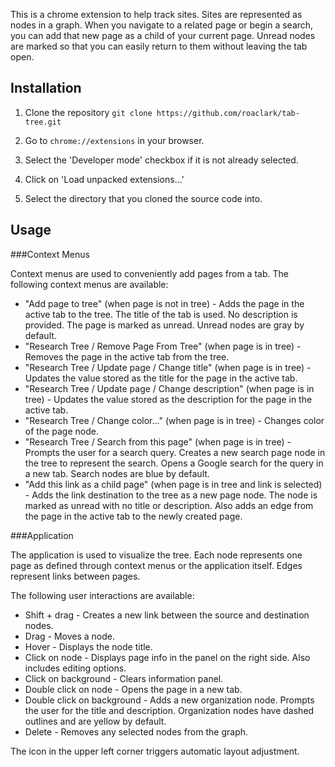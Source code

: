 This is a chrome extension to help track sites. Sites are represented as nodes in a graph. When you navigate to a related page or begin a search, you can add that new page as a child of your current page. Unread nodes are marked so that you can easily return to them without leaving the tab open.

Installation
------------

1. Clone the repository 
`git clone https://github.com/roaclark/tab-tree.git`

2. Go to `chrome://extensions` in your browser.

3. Select the 'Developer mode' checkbox if it is not already selected.

4. Click on 'Load unpacked extensions...'

5. Select the directory that you cloned the source code into.

Usage
-----

###Context Menus

Context menus are used to conveniently add pages from a tab. The following context menus are available:

* "Add page to tree" (when page is not in tree) - Adds the page in the active tab to the tree. The title of the tab is used. No description is provided. The page is marked as unread. Unread nodes are gray by default.
* "Research Tree / Remove Page From Tree" (when page is in tree) - Removes the page in the active tab from the tree.
* "Research Tree / Update page / Change title" (when page is in tree) - Updates the value stored as the title for the page in the active tab.
* "Research Tree / Update page / Change description" (when page is in tree) - Updates the value stored as the description for the page in the active tab.
* "Research Tree / Change color..." (when page is in tree) - Changes color of the page node.
* "Research Tree / Search from this page" (when page is in tree) - Prompts the user for a search query. Creates a new search page node in the tree to represent the search. Opens a Google search for the query in a new tab. Search nodes are blue by default.
* "Add this link as a child page" (when page is in tree and link is selected) - Adds the link destination to the tree as a new page node. The node is marked as unread with no title or description. Also adds an edge from the page in the active tab to the newly created page.

###Application

The application is used to visualize the tree. Each node represents one page as defined through context menus or the application itself. Edges represent links between pages.

The following user interactions are available:

* Shift + drag - Creates a new link between the source and destination nodes.
* Drag - Moves a node.
* Hover - Displays the node title.
* Click on node - Displays page info in the panel on the right side. Also includes editing options.
* Click on background - Clears information panel.
* Double click on node - Opens the page in a new tab.
* Double click on background - Adds a new organization node. Prompts the user for the title and description. Organization nodes have dashed outlines and are yellow by default.
* Delete - Removes any selected nodes from the graph.

The icon in the upper left corner triggers automatic layout adjustment.
